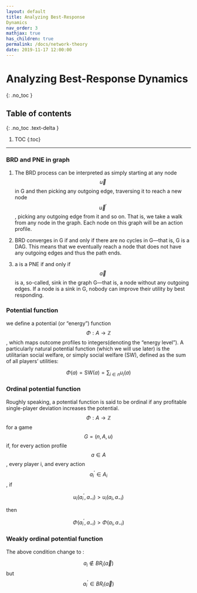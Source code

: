 ```yaml
---
layout: default
title: Analyzing Best-Response
Dynamics
nav_order: 3
mathjax: true
has_children: true
permalink: /docs/network-theory
date: 2019-11-17 12:00:00
---
```


# Analyzing Best-Response Dynamics

{: .no_toc }

## Table of contents
{: .no_toc .text-delta }

1. TOC
{:toc}

---

### BRD and PNE in graph
1. The BRD process can be interpreted as simply starting at any node $$\vec{u}$$
in G and then picking any outgoing edge, traversing it to reach a new
node $$\vec{u}^{\prime}$$, picking any outgoing edge from it and so on. That is, we take
a walk from any node in the graph. Each node on this graph will be an action profile.

2. BRD converges in G if and only if there are no cycles in G—that is, G is
a DAG. This means that we eventually reach a node that does not have
any outgoing edges and thus the path ends.

3. a is a PNE if and only if $$\vec{a}$$ is a, so-called, sink in the
graph G—that is, a node without any outgoing edges. If a node is a
sink in G, nobody can improve their utility by best responding.

### Potential function
we define a potential (or “energy”) function $$\Phi: A \rightarrow \mathbb{Z}$$, which maps outcome profiles to integers(denoting the “energy level”). A particularly natural potential function (which
we will use later) is the utilitarian social welfare, or simply social welfare
(SW), defined as the sum of all players’ utilities:

$$
\Phi(a)=\mathrm{SW}(a)=\sum_{i \in n} u_{i}(a)
$$


### Ordinal potential function
Roughly speaking, a potential function is said to be ordinal if any profitable single-player
deviation increases the potential. 
$$\Phi: A \rightarrow \mathbb{Z}$$ for a game $$G = (n, A, u)$$ if, for every action profile
$$a \in A$$, every player i, and every action $$a_{i}^{\prime} \in A_{i}$$, if

$$
u_{i}\left(a_{i}^{\prime}, a_{-i}\right)>u_{i}\left(a_{i}, a_{-i}\right)
$$

then

$$
\Phi\left(a_{i}^{\prime}, a_{-i}\right)>\Phi\left(a_{i}, a_{-i}\right)
$$

### Weakly ordinal potential function
The above condition change to :

$$a_{i} \notin B R_{i}(\vec{a})$$  but $$ a_{i}^{\prime} \in B R_{i}(\vec{a})$$

